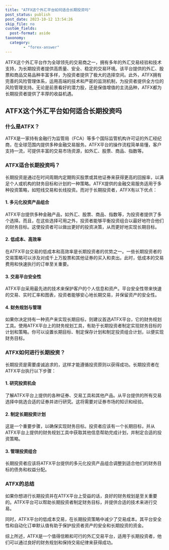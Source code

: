 ```yaml
---
title: "ATFX这个外汇平台如何适合长期投资吗"
post_status: publish
post_date: 2023-10-12 13:54:26
skip_file: no
custom_fields: 
  post-format: aside
taxonomy:
  category:
        - "forex-answer"
---
```


ATFX这个外汇平台作为全球领先的交易商之一，拥有多年的外汇交易经验和技术支持，为长期投资者提供高质量、安全、稳定的交易环境。该平台提供的外汇、股票和商品交易品种丰富多样，为投资者提供了极大的选择空间。此外，ATFX拥有完善的风险管理体系，运用高端的技术和严密的监测机制，为投资者提供全方位的风险管理支持。无论是前景看好的潜力股，还是保值增值的主流品种，ATFX都为长期投资者提供了丰厚的收益机遇。

## ATFX这个外汇平台如何适合长期投资吗

### 什么是ATFX？

ATFX是一家持有金融行为监管局（FCA）等多个国际监管机构许可证的外汇经纪商，在全球范围内提供多种金融交易服务。ATFX平台的操作流程简单易懂，客户支持一流，可提供丰富的交易市场资源，如外汇、股票、商品、指数等。

### ATFX适合长期投资吗？

长期投资是通过在时间周期内定期购买股票或其他证券来获得更高的回报率，以满足个人或机构的财务目标和计划的一种策略。ATFX提供的金融交易服务适用于多种投资策略，如短线交易和长线投资。而对于长期投资者，ATFX有以下优点：

#### 1. 多元化投资产品组合

ATFX平台提供多种金融产品，如外汇、股票、商品、指数等，为投资者提供了多个选择。而且，在这些选择可用之外，投资者能够平衡投资组合以最好地符合他们的财务目标。这使投资者可以做出更好的投资决策，从而更好地实现长期目标。

#### 2. 低成本、高效率

在ATFX平台交易的低成本和高效率是长期投资者的优势之一。一些长期投资者的交易策略可以涉及对成千上万股票和其他证券的买入和卖出。此时，低成本的交易费用和快速执行的订单至关重要。

#### 3. 交易平台安全性

ATFX平台采用最先进的技术来保护客户的个人信息和资产。平台安全性带来快速的交易、实时汇率和图表，投资者能够安心地长期交易，并保留资产的安全性。

#### 4. 财务规划与管理

如果你决定持有一种资产来实现长期目标，则建议首选ATFX平台，它的财务规划工具。使用ATFX平台上的财务规划工具，有助于长期投资者制定实现财务目标的计划和策略。你可以设置长期目标、制定保存计划和制定投资组合计划，以便实现财务目标。

### ATFX如何进行长期投资？

长期投资是需要虔诚追求的，这样才能遵循投资原则以获得成功。长期投资者在ATFX平台执行以下步骤：

#### 1. 研究投资机会

了解ATFX平台上提供的各种证券、交易工具和其他产品。从平台提供的所有交易选择中挑选合适的证券并进行研究。这将需要对证券市场的知识和经验。

#### 2. 制定长期投资计划

这是一个重要步骤，以确保实现财务目标。投资者应该有一个长期目标，并从ATFX平台上提供的财务规划工具中获取其他信息帮助完成计划，并制定合适的投资策略。

#### 3. 管理投资组合

长期投资者应该将ATFX平台提供的多元化投资产品组合调整到适合他们的财务目标的债务和权益分配。

### ATFX的总结

如果你想进行长期投资并在ATFX平台上受益的话，良好的财务规划是至关重要的。ATFX平台可以帮助长期投资者制定财务目标，并提供合适的技术来进行交易。

同时，ATFX平台的低成本交易，在长期投资策略中减少了交易成本。其平台安全性和自动化订单默认值有助于保护投资者资产的安全和长期投资的资金。

综上所述，ATFX是一个值得信赖和可行的外汇交易平台，适用于长期投资者，他们可以通过良好的财务规划和保持交易纪律来获得成功。 
